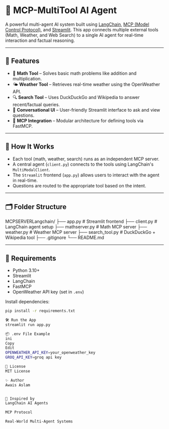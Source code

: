 # 🧠 MCP-MultiTool AI Agent

A powerful multi-agent AI system built using [LangChain](https://www.langchain.com/), [MCP (Model Control Protocol)](https://github.com/langchain-ai/mcp), and [Streamlit](https://streamlit.io/). This app connects multiple external tools (Math, Weather, and Web Search) to a single AI agent for real-time interaction and factual reasoning.

---

## 🔧 Features

- 🧮 **Math Tool** – Solves basic math problems like addition and multiplication.
- 🌤️ **Weather Tool** – Retrieves real-time weather using the OpenWeather API.
- 🔍 **Search Tool** – Uses DuckDuckGo and Wikipedia to answer recent/factual queries.
- 💬 **Conversational UI** – User-friendly Streamlit interface to ask and view questions.
- 🧩 **MCP Integration** – Modular architecture for defining tools via FastMCP.

---

## 🚀 How It Works

- Each tool (math, weather, search) runs as an independent MCP server.
- A central agent (`client.py`) connects to the tools using LangChain's `MultiModalClient`.
- The `Streamlit` frontend (`app.py`) allows users to interact with the agent in real-time.
- Questions are routed to the appropriate tool based on the intent.

---

## 🗂️ Folder Structure

MCPSERVERLangchain/
├── app.py # Streamlit frontend
├── client.py # LangChain agent setup
├── mathserver.py # Math MCP server
├── weather.py # Weather MCP server
├── search_tool.py # DuckDuckGo + Wikipedia tool
├── .gitignore
└── README.md


---

## 🔑 Requirements

- Python 3.10+
- Streamlit
- LangChain
- FastMCP
- OpenWeather API key (set in `.env`)

Install dependencies:

```bash
pip install -r requirements.txt

🛠️ Run the App
streamlit run app.py

📦 .env File Example
ini
Copy
Edit
OPENWEATHER_API_KEY=your_openweather_key
GROQ_API_KEY=groq api key

📄 License
MIT License

✨ Author
Awais Aslam


📌 Inspired by
LangChain AI Agents

MCP Protocol

Real-World Multi-Agent Systems
